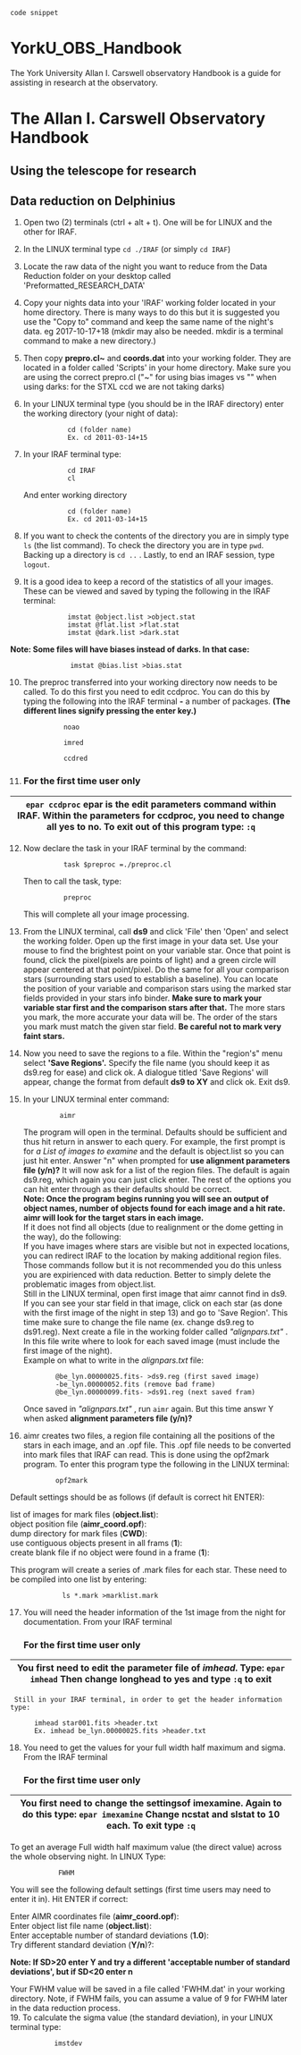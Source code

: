`code snippet`  


# YorkU_OBS_Handbook
The York University Allan I. Carswell observatory Handbook is a guide for assisting in research at the observatory.

The Allan I. Carswell Observatory Handbook
=======

## Using the telescope for research


## Data reduction on Delphinius 
 1. Open two (2) terminals (ctrl + alt + t). One will be for LINUX and the other for IRAF.
 2. In the LINUX terminal type `cd ./IRAF` (or simply `cd IRAF`)
 3. Locate the raw data of the night you want to reduce from the Data Reduction folder on your desktop called 'Preformatted_RESEARCH_DATA'
 4. Copy your nights data into your 'IRAF' working folder located in your home directory. There is many ways to do this but it is suggested you use the "Copy to" command and keep the same name of the night's data. eg 2017-10-17+18 (mkdir may also be needed. mkdir is a terminal command to make a new directory.)
 5. Then copy **prepro.cl~** and **coords.dat** into your working folder. They are located in a folder called 'Scripts' in your home directory. Make sure you are using the correct prepro.cl ("~" for using bias images vs "" when using darks: for the STXL ccd we are not taking darks)
 6. In your LINUX terminal type (you should be in the IRAF directory) enter the working directory (your night of data): 
 
                   cd (folder name)  
                   Ex. cd 2011-03-14+15 
                   
 7. In your IRAF terminal type:  
 
                   cd IRAF  
                   cl   
    And enter working directory  
    
                   cd (folder name)  
                   Ex. cd 2011-03-14+15 
                   
 8. If you want to check the contents of the directory you are in simply type `ls` (the list command). To check the directory you are in type `pwd`. Backing up a directory is `cd ..` . Lastly, to end an IRAF session, type `logout`.
 9. It is a good idea to keep a record of the statistics of all your images. These can be viewed and saved by typing the following in the IRAF terminal:  
 
                   imstat @object.list >object.stat  
                   imstat @flat.list >flat.stat  
                   imstat @dark.list >dark.stat  
                   
   **Note: Some files will have biases instead of darks. In that case:** 
                   
                   imstat @bias.list >bias.stat  
 10. The preproc transferred into your working directory now needs to be called. To do this first you need to edit ccdproc. You can do this by typing the following into the IRAF terminal **-** a number of packages. **(The different lines signify pressing the enter key.)**  
 
                   noao  
                   
                   imred 
                   
                   ccdred  
 11. ### For the first time user only  
 | `epar ccdproc` epar is the edit parameters command within IRAF. Within the parameters for ccdproc, you need to change all yes to no. To exit out of this program type: `:q` |  
 | ------ |
 12. Now declare the task in your IRAF terminal by the command:  
 
                   task $preproc =./preproc.cl  
     Then to call the task, type: 
     
                   preproc  
     This will complete all your image processing.
 13. From the LINUX terminal, call **ds9** and click 'File' then 'Open' and select the working folder. Open up the first image in your data set. Use your mouse to find the brightest point on your variable star. Once that point is found, click the pixel(pixels are points of light) and a green circle will appear centered at that point/pixel. Do the same for all your comparison stars (surrounding stars used to establish a baseline). You can locate the position of your variable and comparison stars using the marked star fields provided in your stars info binder. **Make sure to mark your variable star first and the comparison stars after that.** The more stars you mark, the more accurate your data will be. The order of the stars you mark must match the given star field. **Be careful not to mark very faint stars.**  
 14. Now you need to save the regions to a file. Within the "region's" menu select **'Save Regions'.** Specify the file name (you should keep it as ds9.reg for ease) and click ok. A dialogue titled 'Save Regions' will appear, change the format from default **ds9 to XY** and click ok. Exit ds9.  
 15. In your LINUX terminal enter command:  
 
                  aimr  
                  
     The program will open in the terminal. Defaults should be sufficient and thus hit return in answer to each query. For example, the first prompt is for _a List of images to examine_ and the default is object.list so you can just hit enter. Answer "n" when prompted for **use alignment parameters file (y/n)?** It will now ask for a list of the region files. The default is again ds9.reg, which again you can just click enter. The rest of the options you can hit enter through as their defaults should be correct.  
     **Note: Once the program begins running you will see an output of object names, number of objects found for each image and a hit rate. aimr will look for the target stars in each image.**  
     If it does not find all objects (due to realignment or the dome getting in the way), do the following:  
       If you have images where stars are visible but not in expected locations, you can redirect IRAF to the location by making additional region files. Those commands follow but it is not recommended you do this unless you are expirienced with data reduction. Better to simply delete the problematic images from object.list.  
       Still in the LINUX terminal, open first image that aimr cannot find in ds9. If you can see your star field in that image, click on each star (as done with the first image of the night in step 13) and go to 'Save Region'. This time make sure to change the file name (ex. change ds9.reg to ds91.reg). Next create a file in the working folder called _"alignpars.txt"_ . In this file write where to look for each saved image (must include the first image of the night).  
       Example on what to write in the _alignpars.txt_ file:
       
                 @be_lyn.00000025.fits- >ds9.reg (first saved image)
                 -be_lyn.00000052.fits (remove bad frame)
                 @be_lyn.00000099.fits- >ds91.reg (next saved fram)
                 
       Once saved in _"alignpars.txt"_ , run `aimr` again. But this time answr Y when asked **alignment parameters file (y/n)?**  
 16. aimr creates two files, a region file containing all the positions of the stars in each image, and an .opf file. This .opf file needs to be converted into mark files that IRAF can read. This is done using the opf2mark program. To enter this program type the following in the LINUX terminal:
 
                 opf2mark
                 
   Default settings should be as follows (if default is correct hit ENTER):  
   
   list of images for mark files (**object.list**):  
   object position file (**aimr_coord.opf**):  
   dump directory for mark files (**CWD**):  
   use contiguous objects present in all frams (**1**):  
   create blank file if no object were found in a frame (**1**):  
   
   This program will create a series of .mark files for each star. These need to be compiled into one list by entering:  
   
                 ls *.mark >marklist.mark
                 
 17. You will need the header information of the 1st image from the night for documentation. From your IRAF terminal  
      ### For the first time user only  
 | You first need to edit the parameter file of _imhead_. Type: `epar imhead` Then change longhead to yes and type `:q` to exit |  
 | ------ |  
     Still in your IRAF terminal, in order to get the header information type:  
      
          imhead star001.fits >header.txt
          Ex. imhead be_lyn.00000025.fits >header.txt  
          
 18. You need to get the values for your full width half maximum and sigma. From the IRAF terminal  
       ### For the first time user only  
 | You first need to change the settingsof imexamine. Again to do this type: `epar imexamine` Change **ncstat** and **slstat** to 10 each. To exit type `:q` |  
 | ------ |  
 
   To get an average Full width half maximum value (the direct value) across the whole observing night. In LINUX Type:  
     
                FWHM  
                
   You will see the following default settings (first time users may need to enter it in). Hit ENTER if correct:  
   
   Enter AIMR coordinates file (**aimr_coord.opf**):  
   Enter object list file name (**object.list**):  
   Enter acceptable number of standard deviations (**1.0**):  
   Try different standard deviation (**Y/n**)?:  
   
   **Note: If SD>20 enter Y and try a different 'acceptable number of standard deviations', but if SD<20 enter n**  
   
   Your FWHM value will be saved in a file called 'FWHM.dat' in your working directory. Note, if FWHM fails, you can assume a value of 9 for FWHM later in the data reduction process.  
 19. To calculate the sigma value (the standard deviation), in your LINUX terminal type:  
 
               imstdev  
               
     
 


